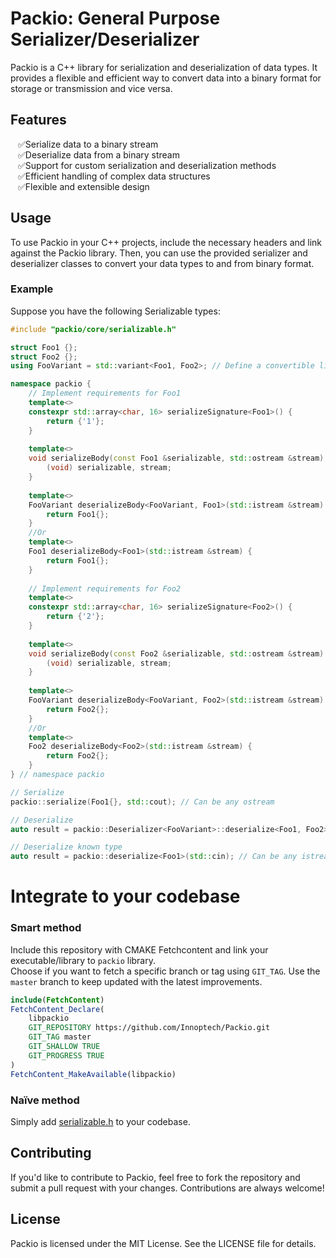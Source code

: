 # Packio: General Purpose Serializer/Deserializer

Packio is a C++ library for serialization and deserialization of data types. It provides a flexible and efficient way to convert data into a binary format for storage or transmission and vice versa.

## Features
<ul>
<li style="list-style-type: '✅'">Serialize data to a binary stream
<li style="list-style-type: '✅'">Deserialize data from a binary stream
<li style="list-style-type: '✅'">Support for custom serialization and deserialization methods
<li style="list-style-type: '✅'">Efficient handling of complex data structures
<li style="list-style-type: '✅'">Flexible and extensible design
</ul>

## Usage
To use Packio in your C++ projects, include the necessary headers and link against the Packio library. Then, you can use the provided serializer and deserializer classes to convert your data types to and from binary format.

### Example
Suppose you have the following Serializable types:

```cpp
#include "packio/core/serializable.h"

struct Foo1 {};
struct Foo2 {};
using FooVariant = std::variant<Foo1, Foo2>; // Define a convertible like std::variant or Type Erasure

namespace packio {
    // Implement requirements for Foo1
    template<>
    constexpr std::array<char, 16> serializeSignature<Foo1>() {
        return {'1'};
    }
    
    template<>
    void serializeBody(const Foo1 &serializable, std::ostream &stream) {
        (void) serializable, stream;
    }
    
    template<>
    FooVariant deserializeBody<FooVariant, Foo1>(std::istream &stream) {
        return Foo1{};
    }
    //Or 
    template<>
    Foo1 deserializeBody<Foo1>(std::istream &stream) {
        return Foo1{};
    }
    
    // Implement requirements for Foo2
    template<>
    constexpr std::array<char, 16> serializeSignature<Foo2>() {
        return {'2'};
    }
    
    template<>
    void serializeBody(const Foo2 &serializable, std::ostream &stream) {
        (void) serializable, stream;
    }
    
    template<>
    FooVariant deserializeBody<FooVariant, Foo2>(std::istream &stream) {
        return Foo2{};
    }
    //Or 
    template<>
    Foo2 deserializeBody<Foo2>(std::istream &stream) {
        return Foo2{};
    }
} // namespace packio

// Serialize
packio::serialize(Foo1{}, std::cout); // Can be any ostream

// Deserialize
auto result = packio::Deserializer<FooVariant>::deserialize<Foo1, Foo2>(std::cin); // Can be any istream

// Deserialize known type
auto result = packio::deserialize<Foo1>(std::cin); // Can be any istream
```
# Integrate to your codebase
### Smart method
Include this repository with CMAKE Fetchcontent and link your executable/library to `packio` library.   
Choose if you want to fetch a specific branch or tag using `GIT_TAG`. Use the `master` branch to keep updated with the latest improvements.
```cmake
include(FetchContent)
FetchContent_Declare(
    libpackio
    GIT_REPOSITORY https://github.com/Innoptech/Packio.git
    GIT_TAG master
    GIT_SHALLOW TRUE
    GIT_PROGRESS TRUE
)
FetchContent_MakeAvailable(libpackio)
```
### Naïve method
Simply add [serializable.h](modules/core/include/packio/core/serializable.h) to your codebase.

## Contributing
If you'd like to contribute to Packio, feel free to fork the repository and submit a pull request with your changes. Contributions are always welcome!

## License
Packio is licensed under the MIT License. See the LICENSE file for details.
